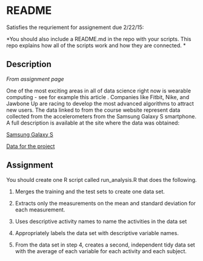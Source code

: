 # README

Satisfies the requriement for assignement due 2/22/15:

*You should also include a README.md in the repo with your scripts. This repo explains how all of the scripts work and how they are connected.  *

## Description

*From assignment page*

One of the most exciting areas in all of data science right now is wearable computing - see for example this article . Companies like Fitbit, Nike, and Jawbone Up are racing to develop the most advanced algorithms to attract new users. The data linked to from the course website represent data collected from the accelerometers from the Samsung Galaxy S smartphone. A full description is available at the site where the data was obtained: 


[Samsung Galaxy S](http://archive.ics.uci.edu/ml/datasets/Human+Activity+Recognition+Using+Smartphones)

[Data for the project](https://d396qusza40orc.cloudfront.net/getdata%2Fprojectfiles%2FUCI%20HAR%20Dataset.zip)

## Assignment
You should create one R script called run_analysis.R that does the following. 

1. Merges the training and the test sets to create one data set.

2. Extracts only the measurements on the mean and standard deviation for each measurement. 

3. Uses descriptive activity names to name the activities in the data set

4. Appropriately labels the data set with descriptive variable names. 

5. From the data set in step 4, creates a second, independent tidy data set with the average of each variable for each activity and each subject.

